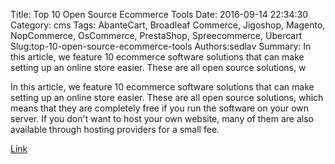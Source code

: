 Title: Top 10 Open Source Ecommerce Tools
Date: 2016-09-14 22:34:30
Category: cms
Tags: AbanteCart, Broadleaf Commerce, Jigoshop, Magento, NopCommerce, OsCommerce, PrestaShop, Spreecommerce, Ubercart
Slug:top-10-open-source-ecommerce-tools
Authors:sedlav
Summary: In this article, we feature 10 ecommerce software solutions that can make setting up an online store easier. These are all open source solutions, w

> 
In this article, we feature 10 ecommerce software solutions that can make setting up an online store easier. These are all open source solutions, which means that they are completely free if you run the software on your own server. If you don't want to host your own website, many of them are also available through hosting providers for a small fee.

[Link](http://www.smallbusinesscomputing.com/slideshows/top-10-open-source-ecommerce-tools.html)

